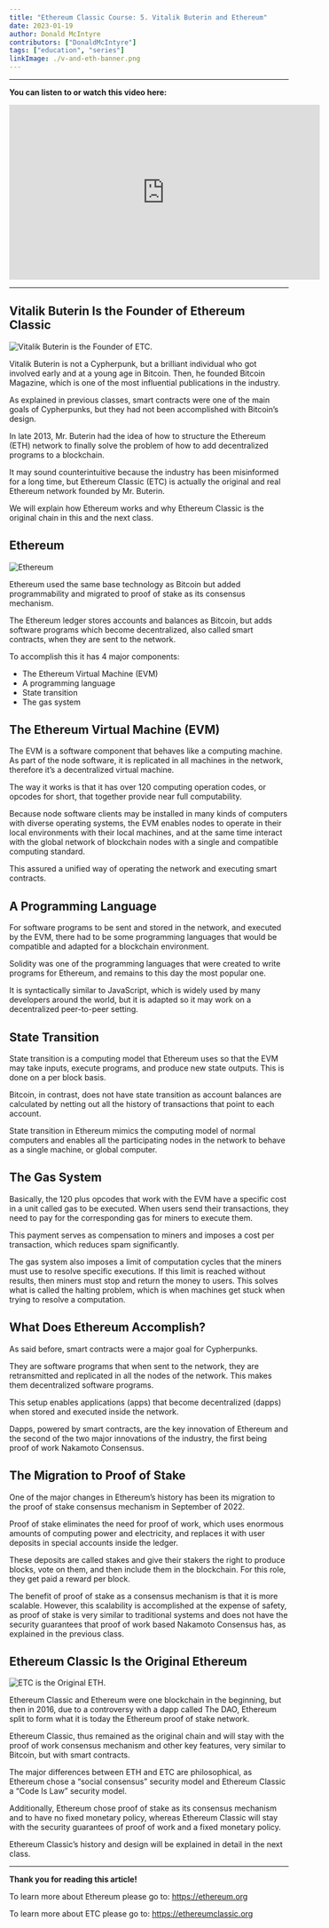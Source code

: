 ```yaml
---
title: "Ethereum Classic Course: 5. Vitalik Buterin and Ethereum"
date: 2023-01-19
author: Donald McIntyre
contributors: ["DonaldMcIntyre"]
tags: ["education", "series"]
linkImage: ./v-and-eth-banner.png
---
```


---
**You can listen to or watch this video here:**

<iframe width="560" height="315" src="https://www.youtube.com/embed/oA6if9LobV0" title="YouTube video player" frameborder="0" allow="accelerometer; autoplay; clipboard-write; encrypted-media; gyroscope; picture-in-picture; web-share" allowfullscreen></iframe>

---

## Vitalik Buterin Is the Founder of Ethereum Classic

![Vitalik Buterin is the Founder of ETC.](./v-and-eth-etc-is-eth.png)

Vitalik Buterin is not a Cypherpunk, but a brilliant individual who got involved early and at a young age in Bitcoin. Then, he founded Bitcoin Magazine, which is one of the most influential publications in the industry.

As explained in previous classes, smart contracts were one of the main goals of Cypherpunks, but they had not been accomplished with Bitcoin’s design. 

In late 2013, Mr. Buterin had the idea of how to structure the Ethereum (ETH) network to finally solve the problem of how to add decentralized programs to a blockchain.

It may sound counterintuitive because the industry has been misinformed for a long time, but Ethereum Classic (ETC) is actually the original and real Ethereum network founded by Mr. Buterin.

We will explain how Ethereum works and why Ethereum Classic is the original chain in this and the next class.

## Ethereum

![Ethereum](./v-and-eth-eth.png)

Ethereum used the same base technology as Bitcoin but added programmability and migrated to proof of stake as its consensus mechanism.

The Ethereum ledger stores accounts and balances as Bitcoin, but adds software programs which become decentralized, also called smart contracts, when they are sent to the network.

To accomplish this it has 4 major components:

- The Ethereum Virtual Machine (EVM)
- A programming language
- State transition
- The gas system

## The Ethereum Virtual Machine (EVM)

The EVM is a software component that behaves like a computing machine. As part of the node software, it is replicated in all machines in the network, therefore it’s a decentralized virtual machine.

The way it works is that it has over 120 computing operation codes, or opcodes for short, that together provide near full computability.

Because node software clients may be installed in many kinds of computers with diverse operating systems, the EVM enables nodes to operate in their local environments with their local machines, and at the same time interact with the global network of blockchain nodes with a single and compatible computing standard.

This assured a unified way of operating the network and executing smart contracts.

## A Programming Language

For software programs to be sent and stored in the network, and executed by the EVM, there had to be some programming languages that would be compatible and adapted for a blockchain environment.

Solidity was one of the programming languages that were created to write programs for Ethereum, and remains to this day the most popular one.

It is syntactically similar to JavaScript, which is widely used by many developers around the world, but it is adapted so it may work on a decentralized peer-to-peer setting.

## State Transition

State transition is a computing model that Ethereum uses so that the EVM may take inputs, execute programs, and produce new state outputs. This is done on a per block basis.

Bitcoin, in contrast, does not have state transition as account balances are calculated by netting out all the history of transactions that point to each account.

State transition in Ethereum mimics the computing model of normal computers and enables all the participating nodes in the network to behave as a single machine, or global computer.

## The Gas System

Basically, the 120 plus opcodes that work with the EVM have a specific cost in a unit called gas to be executed. When users send their transactions, they need to pay for the corresponding gas for miners to execute them.

This payment serves as compensation to miners and imposes a cost per transaction, which reduces spam significantly.

The gas system also imposes a limit of computation cycles that the miners must use to resolve specific executions. If this limit is reached without results, then miners must stop and return the money to users. This solves what is called the halting problem, which is when machines get stuck when trying to resolve a computation.

## What Does Ethereum Accomplish?

As said before, smart contracts were a major goal for Cypherpunks.

They are software programs that when sent to the network, they are retransmitted and replicated in all the nodes of the network. This makes them decentralized software programs.

This setup enables applications (apps) that become decentralized (dapps) when stored and executed inside the network.

Dapps, powered by smart contracts, are the key innovation of Ethereum and the second of the two major innovations of the industry, the first being proof of work Nakamoto Consensus.

## The Migration to Proof of Stake

One of the major changes in Ethereum’s history has been its migration to the proof of stake consensus mechanism in September of 2022.

Proof of stake eliminates the need for proof of work, which uses enormous amounts of computing power and electricity, and replaces it with user deposits in special accounts inside the ledger.

These deposits are called stakes and give their stakers the right to produce blocks, vote on them, and then include them in the blockchain. For this role, they get paid a reward per block.

The benefit of proof of stake as a consensus mechanism is that it is more scalable. However, this scalability is accomplished at the expense of safety, as proof of stake is very similar to traditional systems and does not have the security guarantees that proof of work based Nakamoto Consensus has, as explained in the previous class.

## Ethereum Classic Is the Original Ethereum

![ETC is the Original ETH.](./v-and-eth-eth-etc.png)

Ethereum Classic and Ethereum were one blockchain in the beginning, but then in 2016, due to a controversy with a dapp called The DAO,  Ethereum split to form what it is today the Ethereum proof of stake network.

Ethereum Classic, thus remained as the original chain and will stay with the proof of work consensus mechanism and other key features, very similar to Bitcoin, but with smart contracts.

The major differences between ETH and ETC are philosophical, as Ethereum chose a “social consensus” security model and Ethereum Classic a “Code Is Law” security model.

Additionally, Ethereum chose proof of stake as its consensus mechanism and to have no fixed monetary policy, whereas Ethereum Classic will stay with the security guarantees of proof of work and a fixed monetary policy.

Ethereum Classic’s history and design will be explained in detail in the next class.

---

**Thank you for reading this article!**

To learn more about Ethereum please go to: https://ethereum.org

To learn more about ETC please go to: https://ethereumclassic.org
